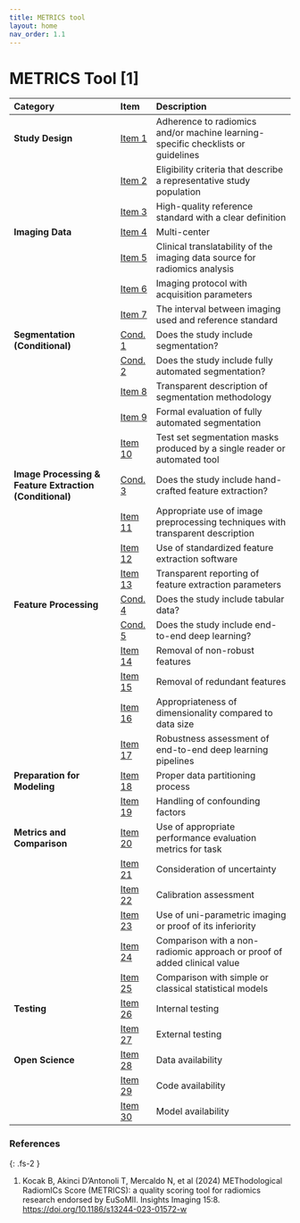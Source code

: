 ```yaml
---
title: METRICS tool
layout: home
nav_order: 1.1
---
```



# METRICS Tool [1]


| **Category**                         | **Item**   | **Description**                                                                 |
|:------------------------------------|:-----------|:--------------------------------------------------------------------------------|
| **Study Design**                    | [Item 1](https://radiomic.github.io/METRICS-E3/docs/Study%20Design%20(Item%201-3)/Item%201.html)     | Adherence to radiomics and/or machine learning-specific checklists or guidelines |
|                                     | [Item 2](https://radiomic.github.io/METRICS-E3/docs/Study%20Design%20(Item%201-3)/Item%202.html)     | Eligibility criteria that describe a representative study population           |
|                                     | [Item 3](https://radiomic.github.io/METRICS-E3/docs/Study%20Design%20(Item%201-3)/Item%203.html)     | High-quality reference standard with a clear definition                        |
| **Imaging Data**                    | [Item 4](https://radiomic.github.io/METRICS-E3/docs/Imaging%20Data%20(Item%204-7)/Item%204.html)     | Multi-center                                                                   |
|                                     | [Item 5](https://radiomic.github.io/METRICS-E3/docs/Imaging%20Data%20(Item%204-7)/Item%205.html)     | Clinical translatability of the imaging data source for radiomics analysis     |
|                                     | [Item 6](https://radiomic.github.io/METRICS-E3/docs/Imaging%20Data%20(Item%204-7)/Item%206.html)     | Imaging protocol with acquisition parameters                                   |
|                                     | [Item 7](https://radiomic.github.io/METRICS-E3/docs/Imaging%20Data%20(Item%204-7)/Item%207.html)     | The interval between imaging used and reference standard                       |
| **Segmentation (Conditional)**      | [Cond. 1](https://radiomic.github.io/METRICS-E3/docs/Segmentation%20(Con%201-2%20Item%208-10)/Condition%201.html)    | Does the study include segmentation?                                           |
|                                     | [Cond. 2](https://radiomic.github.io/METRICS-E3/docs/Segmentation%20(Con%201-2%20Item%208-10)/Condition%202.html)    | Does the study include fully automated segmentation?                           |
|                                     | [Item 8](https://radiomic.github.io/METRICS-E3/docs/Segmentation%20(Con%201-2%20Item%208-10)/Item%208.html)     | Transparent description of segmentation methodology                            |
|                                     | [Item 9](https://radiomic.github.io/METRICS-E3/docs/Segmentation%20(Con%201-2%20Item%208-10)/Item%209.html)     | Formal evaluation of fully automated segmentation                              |
|                                     | [Item 10](https://radiomic.github.io/METRICS-E3/docs/Segmentation%20(Con%201-2%20Item%208-10)/Item%2010.html)    | Test set segmentation masks produced by a single reader or automated tool      |
| **Image Processing & Feature Extraction (Conditional)** | [Cond. 3](https://radiomic.github.io/METRICS-E3/docs/Image%20Processing%20and%20Feature%20Extraction%20(Con%203%20Item%2011-13)/Condition%203.html)    | Does the study include hand-crafted feature extraction?                        |
|                                     | [Item 11](https://radiomic.github.io/METRICS-E3/docs/Image%20Processing%20and%20Feature%20Extraction%20(Con%203%20Item%2011-13)/Item%2011.html)    | Appropriate use of image preprocessing techniques with transparent description |
|                                     | [Item 12](https://radiomic.github.io/METRICS-E3/docs/Image%20Processing%20and%20Feature%20Extraction%20(Con%203%20Item%2011-13)/Item%2012.html)    | Use of standardized feature extraction software                                |
|                                     | [Item 13](https://radiomic.github.io/METRICS-E3/docs/Image%20Processing%20and%20Feature%20Extraction%20(Con%203%20Item%2011-13)/Item%2013.html)    | Transparent reporting of feature extraction parameters                         |
| **Feature Processing**              | [Cond. 4](https://radiomic.github.io/METRICS-E3/docs/Feature%20Processing%20(Con%204-5%20Item%2014-17)/Condition%204.html)    | Does the study include tabular data?                                           |
|                                     | [Cond. 5](https://radiomic.github.io/METRICS-E3/docs/Feature%20Processing%20(Con%204-5%20Item%2014-17)/Condition%205.html)    | Does the study include end-to-end deep learning?                               |
|                                     | [Item 14](https://radiomic.github.io/METRICS-E3/docs/Feature%20Processing%20(Con%204-5%20Item%2014-17)/Item%2014.html)    | Removal of non-robust features                                                 |
|                                     | [Item 15](https://radiomic.github.io/METRICS-E3/docs/Feature%20Processing%20(Con%204-5%20Item%2014-17)/Item%2015.html)    | Removal of redundant features                                                  |
|                                     | [Item 16](https://radiomic.github.io/METRICS-E3/docs/Feature%20Processing%20(Con%204-5%20Item%2014-17)/Item%2016.html)    | Appropriateness of dimensionality compared to data size                        |
|                                     | [Item 17](https://radiomic.github.io/METRICS-E3/docs/Feature%20Processing%20(Con%204-5%20Item%2014-17)/Item%2017.html)    | Robustness assessment of end-to-end deep learning pipelines                    |
| **Preparation for Modeling**        | [Item 18](https://radiomic.github.io/METRICS-E3/docs/Preparation%20for%20Modeling%20(Item%2018-19)/Item%2018.html)    | Proper data partitioning process                                               |
|                                     | [Item 19](https://radiomic.github.io/METRICS-E3/docs/Preparation%20for%20Modeling%20(Item%2018-19)/Item%2019.html)    | Handling of confounding factors                                                |
| **Metrics and Comparison**          | [Item 20](https://radiomic.github.io/METRICS-E3/docs/Metrics%20and%20Comparison%20(Item%2020-25)/Item%2020.html)    | Use of appropriate performance evaluation metrics for task                     |
|                                     | [Item 21](https://radiomic.github.io/METRICS-E3/docs/Metrics%20and%20Comparison%20(Item%2020-25)/Item%2021.html)    | Consideration of uncertainty                                                   |
|                                     | [Item 22](https://radiomic.github.io/METRICS-E3/docs/Metrics%20and%20Comparison%20(Item%2020-25)/Item%2022.html)    | Calibration assessment                                                         |
|                                     | [Item 23](https://radiomic.github.io/METRICS-E3/docs/Metrics%20and%20Comparison%20(Item%2020-25)/Item%2023.html)    | Use of uni-parametric imaging or proof of its inferiority                      |
|                                     | [Item 24](https://radiomic.github.io/METRICS-E3/docs/Metrics%20and%20Comparison%20(Item%2020-25)/Item%2024.html)    | Comparison with a non-radiomic approach or proof of added clinical value       |
|                                     | [Item 25](https://radiomic.github.io/METRICS-E3/docs/Metrics%20and%20Comparison%20(Item%2020-25)/Item%2025.html)    | Comparison with simple or classical statistical models                         |
| **Testing**                         | [Item 26](https://radiomic.github.io/METRICS-E3/docs/Testing%20(Item%2026-27)/Item%2026.html)    | Internal testing                                                               |
|                                     | [Item 27](https://radiomic.github.io/METRICS-E3/docs/Testing%20(Item%2026-27)/Item%2027.html)    | External testing                                                               |
| **Open Science**                    | [Item 28](https://radiomic.github.io/METRICS-E3/docs/Open%20Science%20(Item%2028-30)/Item%2028.html)    | Data availability                                                              |
|                                     | [Item 29](https://radiomic.github.io/METRICS-E3/docs/Open%20Science%20(Item%2028-30)/Item%2029.html)    | Code availability                                                              |
|                                     | [Item 30](https://radiomic.github.io/METRICS-E3/docs/Open%20Science%20(Item%2028-30)/Item%2030.html)    | Model availability                                                             |


### References

{: .fs-2 }

1. 	Kocak B, Akinci D’Antonoli T, Mercaldo N, et al (2024) METhodological RadiomICs Score (METRICS): a quality scoring tool for radiomics research endorsed by EuSoMII. Insights Imaging 15:8. https://doi.org/10.1186/s13244-023-01572-w